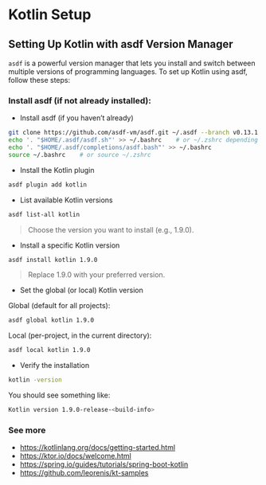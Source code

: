 # Kotlin Setup

## Setting Up Kotlin with asdf Version Manager

`asdf` is a powerful version manager that lets you install and switch between multiple versions of programming languages. To set up Kotlin using asdf, follow these steps:

### Install asdf (if not already installed):

- Install asdf (if you haven’t already)
```bash
git clone https://github.com/asdf-vm/asdf.git ~/.asdf --branch v0.13.1
echo '. "$HOME/.asdf/asdf.sh"' >> ~/.bashrc    # or ~/.zshrc depending on your shell
echo '. "$HOME/.asdf/completions/asdf.bash"' >> ~/.bashrc
source ~/.bashrc    # or source ~/.zshrc
```

- Install the Kotlin plugin

```bash
asdf plugin add kotlin
```

- List available Kotlin versions
```bash
asdf list-all kotlin
```
> Choose the version you want to install (e.g., 1.9.0).

- Install a specific Kotlin version
```bash
asdf install kotlin 1.9.0
```
> Replace 1.9.0 with your preferred version.

- Set the global (or local) Kotlin version

Global (default for all projects):

```bash
asdf global kotlin 1.9.0
```

Local (per-project, in the current directory):
```bash
asdf local kotlin 1.9.0
```

- Verify the installation
```bash
kotlin -version
```

You should see something like:

```bash
Kotlin version 1.9.0-release-<build-info>
```

### See more
- https://kotlinlang.org/docs/getting-started.html
- https://ktor.io/docs/welcome.html
- https://spring.io/guides/tutorials/spring-boot-kotlin
- https://github.com/leorenis/kt-samples
